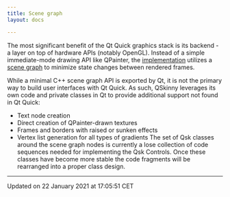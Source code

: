 ```yaml
---
title: Scene graph
layout: docs

---
```





The most significant benefit of the Qt Quick graphics stack is its backend - a layer on top of hardware APIs (notably OpenGL). Instead of a simple immediate-mode drawing API like QPainter, the [implementation](http://doc.qt.io/qt-5/qtquick-visualcanvas-scenegraph.html) utilizes a [scene graph](https://en.wikipedia.org/wiki/Scene_graph) to minimize state changes between rendered frames.

While a minimal C++ scene graph API is exported by Qt, it is not the primary way to build user interfaces with Qt Quick. As such, QSkinny leverages its own code and private classes in Qt to provide additional support not found in Qt Quick:



* Text node creation
* Direct creation of QPainter-drawn textures
* Frames and borders with raised or sunken effects
* Vertex list generation for all types of gradients
The set of Qsk classes around the scene graph nodes is currently a lose collection of code sequences needed for implementing the Qsk Controls. Once these classes have become more stable the code fragments will be rearranged into a proper class design. 

-------------------------------

Updated on 22 January 2021 at 17:05:51 CET
